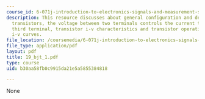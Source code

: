 ```yaml
---
course_id: 6-071j-introduction-to-electronics-signals-and-measurement-spring-2006
description: This resource discusses about general configuration and definitions of
  transistors, the voltage between two terminals controls the current through the
  third terminal, transistor i-v characteristics and transistor operation and characteristic
  i-v curves.
file_location: /coursemedia/6-071j-introduction-to-electronics-signals-and-measurement-spring-2006/b30aa58fb0c9915da21e5a5855384818_19_bjt_1.pdf
file_type: application/pdf
layout: pdf
title: 19_bjt_1.pdf
type: course
uid: b30aa58fb0c9915da21e5a5855384818

---
```

None